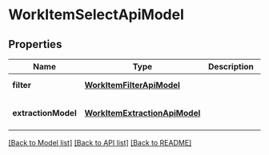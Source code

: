 # WorkItemSelectApiModel
## Properties

| Name | Type | Description | Notes |
|------------ | ------------- | ------------- | -------------|
| **filter** | [**WorkItemFilterApiModel**](WorkItemFilterApiModel.md) |  | [default to null] |
| **extractionModel** | [**WorkItemExtractionApiModel**](WorkItemExtractionApiModel.md) |  | [optional] [default to null] |

[[Back to Model list]](../README.md#documentation-for-models) [[Back to API list]](../README.md#documentation-for-api-endpoints) [[Back to README]](../README.md)

